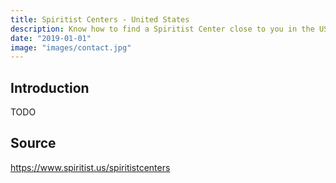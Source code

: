 ```yaml
---
title: Spiritist Centers - United States
description: Know how to find a Spiritist Center close to you in the US
date: "2019-01-01"
image: "images/contact.jpg"
---
```


## Introduction
TODO


## Source
https://www.spiritist.us/spiritistcenters
